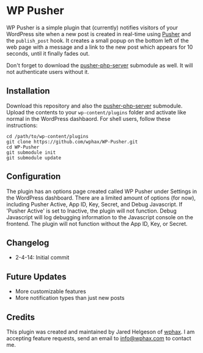 WP Pusher
=========

WP Pusher is a simple plugin that (currently) notifies visitors of your WordPress site when a new post is created in real-time using [Pusher](http://pusher.com) and the `publish_post` hook. It creates a small popup on the bottom left of the web page with a message and a link to the new post which appears for 10 seconds, until it finally fades out.

Don't forget to download the [pusher-php-server](https://github.com/pusher/pusher-php-server) submodule as well. It will not authenticate users without it.

Installation
-----

Download this repository and also the [pusher-php-server](http://github.com/pusher/pusher-php-server) submodule. Upload the contents to your `wp-content/plugins` folder and activate like normal in the WordPress dashbaord. For shell users, follow these instructions:

    cd /path/to/wp-content/plugins
    git clone https://github.com/wphax/WP-Pusher.git
    cd WP-Pusher
    git submodule init
    git submodule update

Configuration
-----

The plugin has an options page created called WP Pusher under Settings in the WordPress dashboard. There are a limited amount of options (for now), including Pusher Active, App ID, Key, Secret, and Debug Javascript. If 'Pusher Active' is set to Inactive, the plugin will not function. Debug Javascript will log debugging information to the Javascript console on the frontend. The plugin will not function without the App ID, Key, or Secret.

Changelog
-----

- 2-4-14: Initial commit

Future Updates
-----

- More customizable features
- More notification types than just new posts

Credits
-----

This plugin was created and maintained by Jared Helgeson of [wphax](http://wphax.com). I am accepting feature requests, send an email to [info@wphax.com](mailto:info@wphax.com) to contact me.